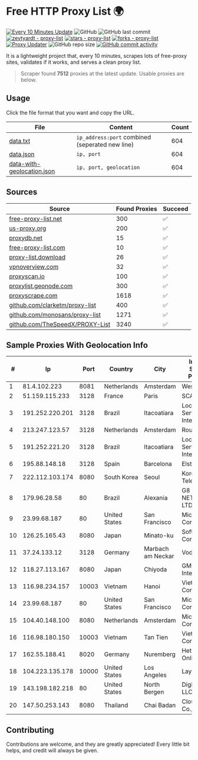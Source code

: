 
# Free HTTP Proxy List 🌍

[![Every 10 Minutes Update](https://github.com/mertguvencli/http-proxy-list/actions/workflows/main.yml/badge.svg?branch=main)](https://github.com/mertguvencli/http-proxy-list/actions/workflows/main.yml)
![GitHub](https://img.shields.io/github/license/mertguvencli/http-proxy-list)
![GitHub last commit](https://img.shields.io/github/last-commit/mertguvencli/http-proxy-list)
[![zevtyardt - proxy-list](https://img.shields.io/static/v1?label=zevtyardt&message=proxy-list&color=blue&logo=github)](https://github.com/zevtyardt/proxy-list "Go to GitHub repo")
[![stars - proxy-list](https://img.shields.io/github/stars/zevtyardt/proxy-list?style=social)](https://github.com/zevtyardt/proxy-list)
[![forks - proxy-list](https://img.shields.io/github/forks/zevtyardt/proxy-list?style=social)](https://github.com/zevtyardt/proxy-list)
[![Proxy Updater](https://github.com/zevtyardt/proxy-list/workflows/Proxy%20Updater/badge.svg)](https://github.com/zevtyardt/proxy-list/actions?query=workflow:"Proxy+Updater")
![GitHub repo size](https://img.shields.io/github/repo-size/zevtyardt/proxy-list)
[![GitHub commit activity](https://img.shields.io/github/commit-activity/m/zevtyardt/proxy-list?logo=commits)](https://github.com/zevtyardt/proxy-list/commits/main)

It is a lightweight project that, every 10 minutes, scrapes lots of free-proxy sites, validates if it works, and serves a clean proxy list.

> Scraper found **7512** proxies at the latest update. Usable proxies are below.

## Usage

Click the file format that you want and copy the URL.

|File|Content|Count|
|----|-------|-----|
|[data.txt](https://raw.githubusercontent.com/mertguvencli/http-proxy-list/main/proxy-list/data.txt)|`ip_address:port` combined (seperated new line)|604|
|[data.json](https://raw.githubusercontent.com/mertguvencli/http-proxy-list/main/proxy-list/data.json)|`ip, port`|604|
|[data-with-geolocation.json](https://raw.githubusercontent.com/mertguvencli/http-proxy-list/main/proxy-list/data-with-geolocation.json)|`ip, port, geolocation`|604|

## Sources

|Source|Found Proxies|Succeed|
|------|-------------|-------|
|[free-proxy-list.net](https://free-proxy-list.net)|300|✅|
|[us-proxy.org](https://www.us-proxy.org)|200|✅|
|[proxydb.net](http://proxydb.net)|15|✅|
|[free-proxy-list.com](https://free-proxy-list.com/?page=&port=&type%5B%5D=http&type%5B%5D=https&up_time=0&search=Search)|10|✅|
|[proxy-list.download](https://www.proxy-list.download/HTTP)|26|✅|
|[vpnoverview.com](https://vpnoverview.com/privacy/anonymous-browsing/free-proxy-servers)|32|✅|
|[proxyscan.io](https://www.proxyscan.io)|100|✅|
|[proxylist.geonode.com](https://proxylist.geonode.com/api/proxy-list?limit=300&page=1&sort_by=lastChecked&sort_type=desc&protocols=http,https)|300|✅|
|[proxyscrape.com](https://api.proxyscrape.com/v2/?request=displayproxies&protocol=http&timeout=10000&country=all&ssl=all&anonymity=all)|1618|✅|
|[github.com/clarketm/proxy-list](https://raw.githubusercontent.com/clarketm/proxy-list/master/proxy-list-raw.txt)|400|✅|
|[github.com/monosans/proxy-list](https://raw.githubusercontent.com/monosans/proxy-list/main/proxies/http.txt)|1271|✅|
|[github.com/TheSpeedX/PROXY-List](https://raw.githubusercontent.com/TheSpeedX/PROXY-List/master/http.txt)|3240|✅|


## Sample Proxies With Geolocation Info

|#|Ip|Port|Country|City|Internet Service Provider|
|-|--|----|-------|----|-------------------------|
|1|81.4.102.223|8081|Netherlands|Amsterdam|WeservIT|
|2|51.159.115.233|3128|France|Paris|SCALEWAY|
|3|191.252.220.201|3128|Brazil|Itacoatiara|Locaweb Serviços de Internet S/A|
|4|213.247.123.57|3128|Netherlands|Amsterdam|Routit BV|
|5|191.252.221.20|3128|Brazil|Itacoatiara|Locaweb Serviços de Internet S/A|
|6|195.88.148.18|3128|Spain|Barcelona|Elstir S.L.|
|7|222.112.103.174|8080|South Korea|Seoul|Korea Telecom|
|8|179.96.28.58|80|Brazil|Alexania|G8 NETWORKS LTDA|
|9|23.99.68.187|80|United States|San Francisco|Microsoft Corporation|
|10|126.25.165.43|8080|Japan|Minato-ku|Softbank BB Corp.|
|11|37.24.133.12|3128|Germany|Marbach am Neckar|Vodafone|
|12|118.27.113.167|8080|Japan|Chiyoda|GMO Internet, Inc.|
|13|116.98.234.157|10003|Vietnam|Hanoi|Viettel Corporation|
|14|23.99.68.187|80|United States|San Francisco|Microsoft Corporation|
|15|104.40.148.100|8080|Netherlands|Amsterdam|Microsoft Corporation|
|16|116.98.180.150|10003|Vietnam|Tan Tien|Viettel Corporation|
|17|162.55.188.41|8020|Germany|Nuremberg|Hetzner Online GmbH|
|18|104.223.135.178|10000|United States|Los Angeles|LayerHost|
|19|143.198.182.218|80|United States|North Bergen|DigitalOcean, LLC|
|20|147.50.253.143|8080|Thailand|Chai Badan|Cloudforest Co., ltd.|



## Contributing

Contributions are welcome, and they are greatly appreciated! Every
little bit helps, and credit will always be given.

